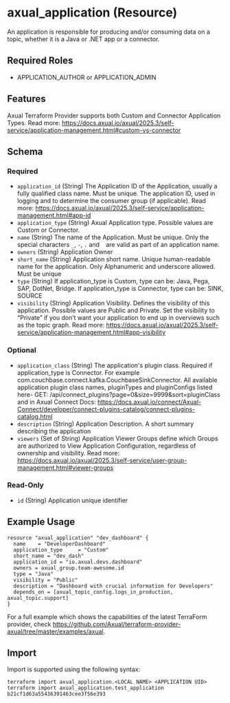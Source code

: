 # axual_application (Resource)

An application is responsible for producing and/or consuming data on a topic, whether it is a Java or .NET app or a connector.

## Required Roles
- APPLICATION_AUTHOR or APPLICATION_ADMIN

## Features
Axual Terraform Provider supports both Custom and Connector Application Types. Read more: https://docs.axual.io/axual/2025.3/self-service/application-management.html#custom-vs-connector

<!-- schema generated by tfplugindocs -->
## Schema

### Required

- `application_id` (String) The Application ID of the Application, usually a fully qualified class name. Must be unique. The application ID, used in logging and to determine the consumer group (if applicable). Read more: https://docs.axual.io/axual/2025.3/self-service/application-management.html#app-id
- `application_type` (String) Axual Application type. Possible values are Custom or Connector.
- `name` (String) The name of the Application. Must be unique. Only the special characters `_`, `-`, `.` and ` ` are valid as part of an application name.
- `owners` (String) Application Owner
- `short_name` (String) Application short name. Unique human-readable name for the application. Only Alphanumeric and underscore allowed. Must be unique
- `type` (String) If application_type is Custom, type can be: Java, Pega, SAP, DotNet, Bridge. If application_type is Connector, type can be: SINK, SOURCE
- `visibility` (String) Application Visibility. Defines the visibility of this application. Possible values are Public and Private. Set the visibility to “Private” if you don’t want your application to end up in overviews such as the topic graph. Read more: https://docs.axual.io/axual/2025.3/self-service/application-management.html#app-visibility

### Optional

- `application_class` (String) The application's plugin class. Required if application_type is Connector. For example com.couchbase.connect.kafka.CouchbaseSinkConnector. All available application plugin class names, pluginTypes and pluginConfigs listed here- GET: /api/connect_plugins?page=0&size=9999&sort=pluginClass and in Axual Connect Docs: https://docs.axual.io/connect/Axual-Connect/developer/connect-plugins-catalog/connect-plugins-catalog.html
- `description` (String) Application Description. A short summary describing the application
- `viewers` (Set of String) Application Viewer Groups define which Groups are authorized to View Application Configuration, regardless of ownership and visibility. Read more: https://docs.axual.io/axual/2025.3/self-service/user-group-management.html#viewer-groups

### Read-Only

- `id` (String) Application unique identifier

## Example Usage

```hcl
resource "axual_application" "dev_dashboard" {
  name    = "DeveloperDashboard"
  application_type     = "Custom"
  short_name = "dev_dash"
  application_id = "io.axual.devs.dashboard"
  owners = axual_group.team-awesome.id
  type = "Java"
  visibility = "Public"
  description = "Dashboard with crucial information for Developers"
  depends_on = [axual_topic_config.logs_in_production, axual_topic.support]
}
```
For a full example which shows the capabilities of the latest TerraForm provider, check https://github.com/Axual/terraform-provider-axual/tree/master/examples/axual.

## Import

Import is supported using the following syntax:

```shell
terraform import axual_application.<LOCAL NAME> <APPLICATION UID>
terraform import axual_application.test_application b21cf1d63a55436391463cee3f56e393
```